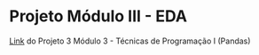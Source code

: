 # Projeto Módulo III - EDA
[Link](https://github.com/leoeiji/letscode-projeto-3) do Projeto 3
Módulo 3 - Técnicas de Programação I (Pandas)
